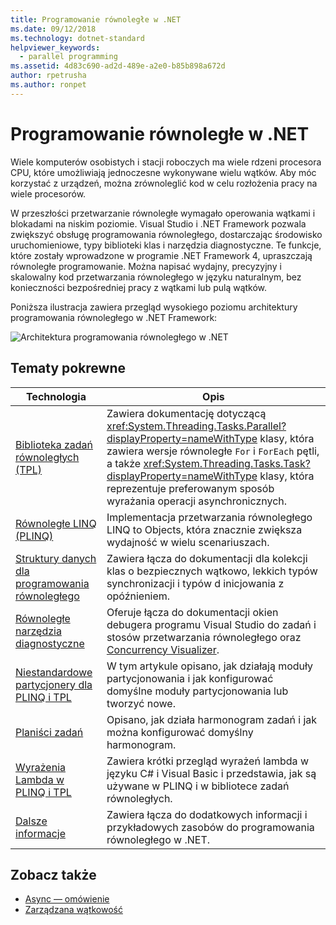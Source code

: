 ```yaml
---
title: Programowanie równoległe w .NET
ms.date: 09/12/2018
ms.technology: dotnet-standard
helpviewer_keywords:
  - parallel programming
ms.assetid: 4d83c690-ad2d-489e-a2e0-b85b898a672d
author: rpetrusha
ms.author: ronpet
---
```

# <a name="parallel-programming-in-net"></a>Programowanie równoległe w .NET

Wiele komputerów osobistych i stacji roboczych ma wiele rdzeni procesora CPU, które umożliwiają jednoczesne wykonywane wielu wątków. Aby móc korzystać z urządzeń, można zrównoleglić kod w celu rozłożenia pracy na wiele procesorów.

W przeszłości przetwarzanie równoległe wymagało operowania wątkami i blokadami na niskim poziomie. Visual Studio i .NET Framework pozwala zwiększyć obsługę programowania równoległego, dostarczając środowisko uruchomieniowe, typy biblioteki klas i narzędzia diagnostyczne. Te funkcje, które zostały wprowadzone w programie .NET Framework 4, upraszczają równoległe programowanie. Można napisać wydajny, precyzyjny i skalowalny kod przetwarzania równoległego w języku naturalnym, bez konieczności bezpośredniej pracy z wątkami lub pulą wątków.

Poniższa ilustracja zawiera przegląd wysokiego poziomu architektury programowania równoległego w .NET Framework:

![Architektura programowania równoległego w .NET](./media/tpl-architecture.png)

## <a name="related-topics"></a>Tematy pokrewne

|Technologia|Opis|
|----------------|-----------------|
|[Biblioteka zadań równoległych (TPL)](../../../docs/standard/parallel-programming/task-parallel-library-tpl.md)|Zawiera dokumentację dotyczącą <xref:System.Threading.Tasks.Parallel?displayProperty=nameWithType> klasy, która zawiera wersje równoległe `For` i `ForEach` pętli, a także <xref:System.Threading.Tasks.Task?displayProperty=nameWithType> klasy, która reprezentuje preferowanym sposób wyrażania operacji asynchronicznych.|
|[Równoległe LINQ (PLINQ)](../../../docs/standard/parallel-programming/parallel-linq-plinq.md)|Implementacja przetwarzania równoległego LINQ to Objects, która znacznie zwiększa wydajność w wielu scenariuszach.|
|[Struktury danych dla programowania równoległego](../../../docs/standard/parallel-programming/data-structures-for-parallel-programming.md)|Zawiera łącza do dokumentacji dla kolekcji klas o bezpiecznych wątkowo, lekkich typów synchronizacji i typów d inicjowania z opóźnieniem.|
|[Równoległe narzędzia diagnostyczne](../../../docs/standard/parallel-programming/parallel-diagnostic-tools.md)|Oferuje łącza do dokumentacji okien debugera programu Visual Studio do zadań i stosów przetwarzania równoległego oraz [Concurrency Visualizer](/visualstudio/profiling/concurrency-visualizer).|
|[Niestandardowe partycjonery dla PLINQ i TPL](../../../docs/standard/parallel-programming/custom-partitioners-for-plinq-and-tpl.md)|W tym artykule opisano, jak działają moduły partycjonowania i jak konfigurować domyślne moduły partycjonowania lub tworzyć nowe.|
|[Planiści zadań](xref:System.Threading.Tasks.TaskScheduler)|Opisano, jak działa harmonogram zadań i jak można konfigurować domyślny harmonogram.|
|[Wyrażenia Lambda w PLINQ i TPL](../../../docs/standard/parallel-programming/lambda-expressions-in-plinq-and-tpl.md)|Zawiera krótki przegląd wyrażeń lambda w języku C# i Visual Basic i przedstawia, jak są używane w PLINQ i w bibliotece zadań równoległych.|
|[Dalsze informacje](../../../docs/standard/parallel-programming/for-further-reading-parallel-programming.md)|Zawiera łącza do dodatkowych informacji i przykładowych zasobów do programowania równoległego w .NET.|

## <a name="see-also"></a>Zobacz także

- [Async — omówienie](../async.md)
- [Zarządzana wątkowość](../threading/index.md)
